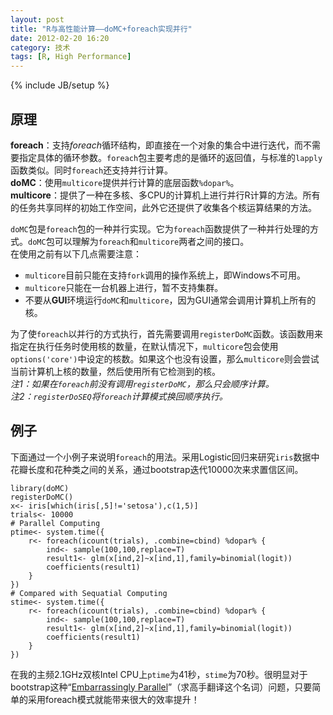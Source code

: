 ```yaml
---
layout: post
title: "R与高性能计算——doMC+foreach实现并行"
date: 2012-02-20 16:20
category: 技术
tags: [R, High Performance]
---
```

{% include JB/setup %}

## 原理
**foreach**：支持*foreach*循环结构，即直接在一个对象的集合中进行迭代，而不需要指定具体的循环参数。`foreach`包主要考虑的是循环的返回值，与标准的`lapply`函数类似。同时`foreach`还支持并行计算。   
**doMC**：使用`multicore`提供并行计算的底层函数`%dopar%`。   
**multicore**：提供了一种在多核、多CPU的计算机上进行并行R计算的方法。所有的任务共享同样的初始工作空间，此外它还提供了收集各个核运算结果的方法。   

`doMC`包是`foreach`包的一种并行实现。它为`foreach`函数提供了一种并行处理的方式。`doMC`包可以理解为`foreach`和`multicore`两者之间的接口。   
在使用之前有以下几点需要注意：   

- `multicore`目前只能在支持`fork`调用的操作系统上，即Windows不可用。
- `multicore`只能在一台机器上进行，暂不支持集群。
- 不要从**GUI**环境运行`doMC`和`multicore`，因为GUI通常会调用计算机上所有的核。

为了使`foreach`以并行的方式执行，首先需要调用`registerDoMC`函数。该函数用来指定在执行任务时使用核的数量，在默认情况下，`multicore`包会使用`options('core')`中设定的核数。如果这个也没有设置，那么`multicore`则会尝试当前计算机上核的数量，然后使用所有它检测到的核。  
*注1：如果在`foreach`前没有调用`registerDoMC`，那么只会顺序计算。*  
*注2：`registerDoSEQ`将`foreach`计算模式换回顺序执行。*

## 例子
下面通过一个小例子来说明`foreach`的用法。采用Logistic回归来研究`iris`数据中花瓣长度和花种类之间的关系，通过bootstrap迭代10000次来求置信区间。

	library(doMC)
	registerDoMC()
	x<- iris[which(iris[,5]!='setosa'),c(1,5)]
	trials<- 10000
	# Parallel Computing
	ptime<- system.time({
		r<- foreach(icount(trials), .combine=cbind) %dopar% {
			ind<- sample(100,100,replace=T)
			result1<- glm(x[ind,2]~x[ind,1],family=binomial(logit))
			coefficients(result1)
		}
	})
	# Compared with Sequatial Computing
	stime<- system.time({
		r<- foreach(icount(trials), .combine=cbind) %dopar% {
			ind<- sample(100,100,replace=T)
			result1<- glm(x[ind,2]~x[ind,1],family=binomial(logit))
			coefficients(result1)
		}
	})

在我的主频2.1GHz双核Intel CPU上`ptime`为41秒，`stime`为70秒。很明显对于bootstrap这种“[Embarrassingly Parallel](http://en.wikipedia.org/wiki/Embarrassingly_parallel)”（求高手翻译这个名词）问题，只要简单的采用foreach模式就能带来很大的效率提升！

